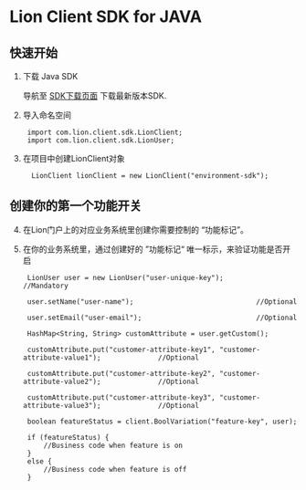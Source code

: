 Lion Client SDK for JAVA 
===========================


快速开始
-----------

1. 下载 Java SDK

    导航至 [SDK下载页面](https://github.com/leansoftX/lion-java-client/releases) 下载最新版本SDK.

2. 导入命名空间

        import com.lion.client.sdk.LionClient;
        import com.lion.client.sdk.LionUser;

3. 在项目中创建LionClient对象

         LionClient lionClient = new LionClient("environment-sdk");

创建你的第一个功能开关
-----------------------

4. 在Lion门户上的对应业务系统里创建你需要控制的 “功能标记”。
5. 在你的业务系统里，通过创建好的 ”功能标记“ 唯一标示，来验证功能是否开启

        LionUser user = new LionUser("user-unique-key");        //Mandatory

        user.setName("user-name");                              //Optional

        user.setEmail("user-email");                            //Optional

        HashMap<String, String> customAttribute = user.getCustom();

        customAttribute.put("customer-attribute-key1", "customer-attribute-value1");              //Optional

        customAttribute.put("customer-attribute-key2", "customer-attribute-value2");              //Optional

        customAttribute.put("customer-attribute-key3", "customer-attribute-value3");              //Optional

        boolean featureStatus = client.BoolVariation("feature-key", user);

        if (featureStatus) {
            //Business code when feature is on
        }
        else {
            //Business code when feature is off
        }